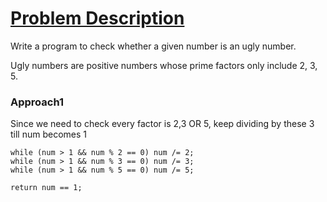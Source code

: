 # [Problem Description](https://leetcode.com/problems/ugly-number/)

Write a program to check whether a given number is an ugly number.

Ugly numbers are positive numbers whose prime factors only include 2, 3, 5.

### Approach1

Since we need to check every factor is 2,3 OR 5, keep dividing by these 3 till num becomes 1

```
while (num > 1 && num % 2 == 0) num /= 2;
while (num > 1 && num % 3 == 0) num /= 3;
while (num > 1 && num % 5 == 0) num /= 5;

return num == 1;
```